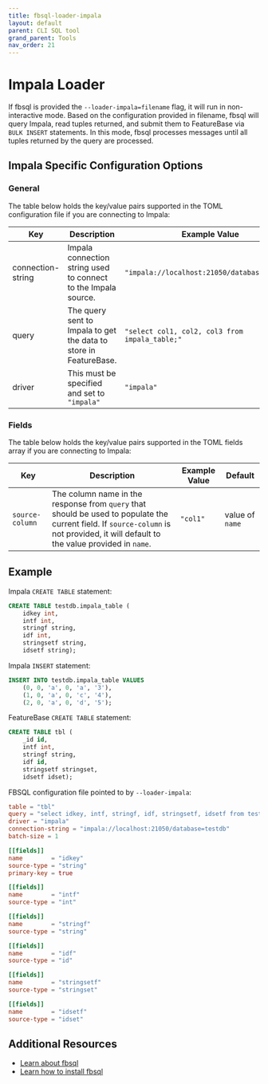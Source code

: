 ```yaml
---
title: fbsql-loader-impala
layout: default
parent: CLI SQL tool
grand_parent: Tools
nav_order: 21
---
```

# Impala Loader

<!-- copied out of fbsql-loaders.md original
Based on the configuration file provided as an argument to this flag, fbsql will query Impala and send the data to FeatureBase via BULK INSERT statements. In this mode, fbsql processes messages until all the tuples from Impala are loaded.
-->

If fbsql is provided the `--loader-impala=filename` flag, it will run in non-interactive mode. Based on the configuration provided in filename, fbsql will query Impala, read tuples returned, and submit them to FeatureBase via `BULK INSERT` statements. In this mode, fbsql processes messages until all tuples returned by the query are processed.

## Impala Specific Configuration Options

### General
The table below holds the key/value pairs supported in the TOML configuration file if you are connecting to Impala:

| Key | Description | Example Value | Default |
|---|---|---|---|
| connection-string | Impala connection string used to connect to the Impala source. | `"impala://localhost:21050/database=testdb"` | |
| query | The query sent to Impala to get the data to store in FeatureBase. | `"select col1, col2, col3 from impala_table;"` | |
| driver | This must be specified and set to `"impala"` | `"impala"` | |

### Fields
The table below holds the key/value pairs supported in the TOML fields array if you are connecting to Impala:

| Key | Description | Example Value | Default |
|---|---|---|---|
| `source-column` | The column name in the response from `query` that should be used to populate the current field. If `source-column` is not provided, it will default to the value provided in `name`. | `"col1"` | value of `name` |

## Example

Impala `CREATE TABLE` statement:
```sql
CREATE TABLE testdb.impala_table (
    idkey int,
    intf int,
    stringf string,
    idf int,
    stringsetf string,
    idsetf string);
```

Impala `INSERT` statement:
```sql
INSERT INTO testdb.impala_table VALUES
	(0, 0, 'a', 0, 'a', '3'),
	(1, 0, 'a', 0, 'c', '4'),
	(2, 0, 'a', 0, 'd', '5');
```


FeatureBase `CREATE TABLE` statement:
```sql
CREATE TABLE tbl (
    _id id,
    intf int,
    stringf string,
    idf id,
    stringsetf stringset,
    idsetf idset);
```

FBSQL configuration file pointed to by `--loader-impala`:
```toml
table = "tbl"
query = "select idkey, intf, stringf, idf, stringsetf, idsetf from testdb.impala_table;"
driver = "impala"
connection-string = "impala://localhost:21050/database=testdb"
batch-size = 1

[[fields]]
name		= "idkey"
source-type	= "string"
primary-key	= true

[[fields]]
name		= "intf"
source-type	= "int"

[[fields]]
name		= "stringf"
source-type	= "string"

[[fields]]
name		= "idf"
source-type	= "id"

[[fields]]
name		= "stringsetf"
source-type	= "stringset"

[[fields]]
name		= "idsetf"
source-type	= "idset"
```

## Additional Resources
* [Learn about fbsql](/docs/tools/fbsql/fbsql-home)
* [Learn how to install fbsql](/docs/tools/fbsql/fbsql-install)
